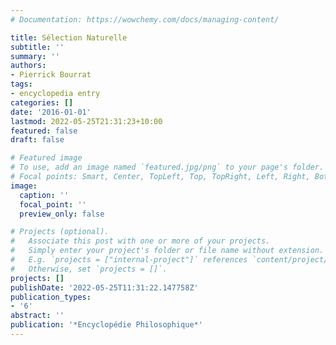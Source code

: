 ```yaml
---
# Documentation: https://wowchemy.com/docs/managing-content/

title: Sélection Naturelle
subtitle: ''
summary: ''
authors:
- Pierrick Bourrat
tags:
- encyclopedia entry
categories: []
date: '2016-01-01'
lastmod: 2022-05-25T21:31:23+10:00
featured: false
draft: false

# Featured image
# To use, add an image named `featured.jpg/png` to your page's folder.
# Focal points: Smart, Center, TopLeft, Top, TopRight, Left, Right, BottomLeft, Bottom, BottomRight.
image:
  caption: ''
  focal_point: ''
  preview_only: false

# Projects (optional).
#   Associate this post with one or more of your projects.
#   Simply enter your project's folder or file name without extension.
#   E.g. `projects = ["internal-project"]` references `content/project/deep-learning/index.md`.
#   Otherwise, set `projects = []`.
projects: []
publishDate: '2022-05-25T11:31:22.147758Z'
publication_types:
- '6'
abstract: ''
publication: '*Encyclopédie Philosophique*'
---
```

